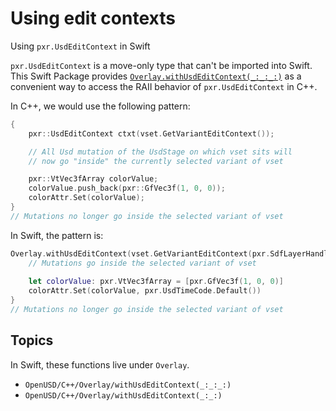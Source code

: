 # Using edit contexts

Using `pxr.UsdEditContext` in Swift

`pxr.UsdEditContext` is a move-only type that can't be imported into Swift. This Swift Package provides [`Overlay.withUsdEditContext(_:_:_:)`](doc:OpenUSD/C++/Overlay/withUsdEditContext(_:_:_:)) as a convenient way to access the RAII behavior of `pxr.UsdEditContext` in C++. 

In C++, we would use the following pattern:
```c++
{
    pxr::UsdEditContext ctxt(vset.GetVariantEditContext());

    // All Usd mutation of the UsdStage on which vset sits will
    // now go "inside" the currently selected variant of vset

    pxr::VtVec3fArray colorValue;
    colorValue.push_back(pxr::GfVec3f(1, 0, 0));
    colorAttr.Set(colorValue);
}
// Mutations no longer go inside the selected variant of vset
```

In Swift, the pattern is:
```swift
Overlay.withUsdEditContext(vset.GetVariantEditContext(pxr.SdfLayerHandle())) {
    // Mutations go inside the selected variant of vset
    
    let colorValue: pxr.VtVec3fArray = [pxr.GfVec3f(1, 0, 0)]
    colorAttr.Set(colorValue, pxr.UsdTimeCode.Default())
}
// Mutations no longer go inside the selected variant of vset
```

## Topics
In Swift, these functions live under `Overlay`.
- ``OpenUSD/C++/Overlay/withUsdEditContext(_:_:_:)``
- ``OpenUSD/C++/Overlay/withUsdEditContext(_:_:)``
